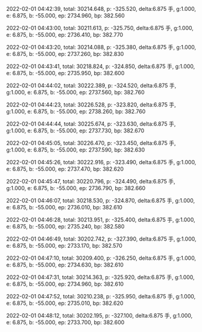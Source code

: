 2022-02-01 04:42:39, total: 30214.648, p: -325.520, delta:6.875 手, g:1.000, e: 6.875, b: -55.000, ep: 2734.960, bp: 382.560

2022-02-01 04:43:00, total: 30211.613, p: -325.750, delta:6.875 手, g:1.000, e: 6.875, b: -55.000, ep: 2736.410, bp: 382.770

2022-02-01 04:43:20, total: 30214.088, p: -325.380, delta:6.875 手, g:1.000, e: 6.875, b: -55.000, ep: 2737.260, bp: 382.830

2022-02-01 04:43:41, total: 30218.824, p: -324.850, delta:6.875 手, g:1.000, e: 6.875, b: -55.000, ep: 2735.950, bp: 382.600

2022-02-01 04:44:02, total: 30222.389, p: -324.520, delta:6.875 手, g:1.000, e: 6.875, b: -55.000, ep: 2737.560, bp: 382.760

2022-02-01 04:44:23, total: 30226.528, p: -323.820, delta:6.875 手, g:1.000, e: 6.875, b: -55.000, ep: 2738.260, bp: 382.760

2022-02-01 04:44:44, total: 30225.674, p: -323.630, delta:6.875 手, g:1.000, e: 6.875, b: -55.000, ep: 2737.730, bp: 382.670

2022-02-01 04:45:05, total: 30226.470, p: -323.450, delta:6.875 手, g:1.000, e: 6.875, b: -55.000, ep: 2737.590, bp: 382.630

2022-02-01 04:45:26, total: 30222.916, p: -323.490, delta:6.875 手, g:1.000, e: 6.875, b: -55.000, ep: 2737.470, bp: 382.620

2022-02-01 04:45:47, total: 30220.796, p: -324.490, delta:6.875 手, g:1.000, e: 6.875, b: -55.000, ep: 2736.790, bp: 382.660

2022-02-01 04:46:07, total: 30218.530, p: -324.870, delta:6.875 手, g:1.000, e: 6.875, b: -55.000, ep: 2736.010, bp: 382.610

2022-02-01 04:46:28, total: 30213.951, p: -325.400, delta:6.875 手, g:1.000, e: 6.875, b: -55.000, ep: 2735.240, bp: 382.580

2022-02-01 04:46:49, total: 30202.742, p: -327.390, delta:6.875 手, g:1.000, e: 6.875, b: -55.000, ep: 2733.170, bp: 382.570

2022-02-01 04:47:10, total: 30209.400, p: -326.250, delta:6.875 手, g:1.000, e: 6.875, b: -55.000, ep: 2734.630, bp: 382.610

2022-02-01 04:47:31, total: 30214.363, p: -325.920, delta:6.875 手, g:1.000, e: 6.875, b: -55.000, ep: 2734.960, bp: 382.610

2022-02-01 04:47:52, total: 30210.238, p: -325.950, delta:6.875 手, g:1.000, e: 6.875, b: -55.000, ep: 2735.010, bp: 382.620

2022-02-01 04:48:12, total: 30202.195, p: -327.100, delta:6.875 手, g:1.000, e: 6.875, b: -55.000, ep: 2733.700, bp: 382.600